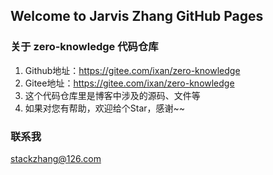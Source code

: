 ## Welcome to Jarvis Zhang GitHub Pages



### 关于 zero-knowledge 代码仓库

1. Github地址：https://gitee.com/ixan/zero-knowledge
2. Gitee地址：https://gitee.com/ixan/zero-knowledge
3. 这个代码仓库里是博客中涉及的源码、文件等
4. 如果对您有帮助，欢迎给个Star，感谢~~



### 联系我
stackzhang@126.com


